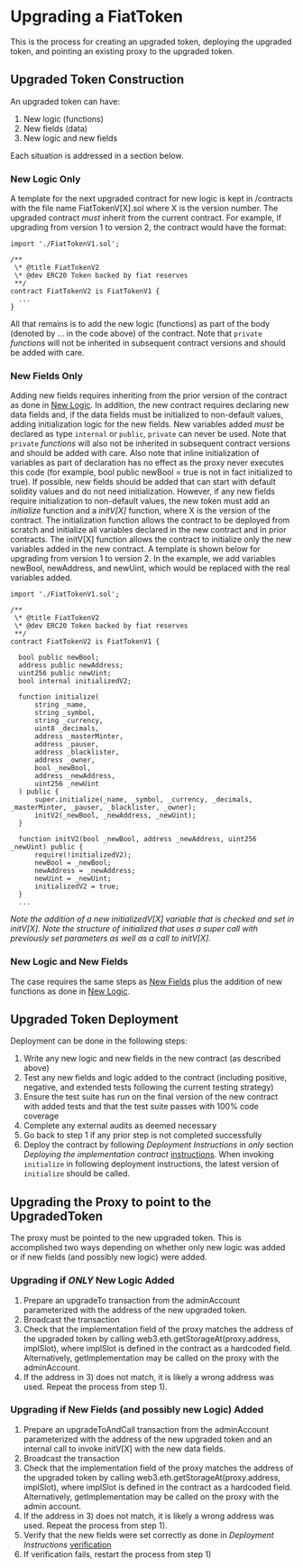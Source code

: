 # Upgrading a FiatToken

This is the process for creating an upgraded token, deploying the upgraded
token, and pointing an existing proxy to the upgraded token.

## Upgraded Token Construction

An upgraded token can have:

1. New logic (functions)
2. New fields (data)
3. New logic and new fields

Each situation is addressed in a section below.

### New Logic Only

A template for the next upgraded contract for new logic is kept in /contracts
with the file name FiatTokenV[X].sol where X is the version number. The upgraded
contract _must_ inherit from the current contract. For example, if upgrading
from version 1 to version 2, the contract would have the format:

```
import './FiatTokenV1.sol';

/**
 \* @title FiatTokenV2
 \* @dev ERC20 Token backed by fiat reserves
 **/
contract FiatTokenV2 is FiatTokenV1 {
  ...
}

```

All that remains is to add the new logic (functions) as part of the body
(denoted by ... in the code above) of the contract. Note that `private`
_functions_ will not be inherited in subsequent contract versions and should be
added with care.

### New Fields Only

Adding new fields requires inheriting from the prior version of the contract as
done in [New Logic](#new-logic-only). In addition, the new contract requires
declaring new data fields and, if the data fields must be initialized to
non-default values, adding initialization logic for the new fields. New
variables added _must_ be declared as type `internal` or `public`, `private` can
never be used. Note that `private` _functions_ will also not be inherited in
subsequent contract versions and should be added with care. Also note that
inline initialization of variables as part of declaration has no effect as the
proxy never executes this code (for example, bool public newBool = true is not
in fact initialized to true). If possible, new fields should be added that can
start with default solidity values and do not need initialization. However, if
any new fields require initialization to non-default values, the new token must
add an _initialize_ function and a _initV[X]_ function, where X is the version
of the contract. The initialization function allows the contract to be deployed
from scratch and initialize all variables declared in the new contract and in
prior contracts. The initV[X] function allows the contract to initialize only
the new variables added in the new contract. A template is shown below for
upgrading from version 1 to version 2. In the example, we add variables newBool,
newAddress, and newUint, which would be replaced with the real variables added.

```
import './FiatTokenV1.sol';

/**
 \* @title FiatTokenV2
 \* @dev ERC20 Token backed by fiat reserves
 **/
contract FiatTokenV2 is FiatTokenV1 {

  bool public newBool;
  address public newAddress;
  uint256 public newUint;
  bool internal initializedV2;

  function initialize(
      string _name,
      string _symbol,
      string _currency,
      uint8 _decimals,
      address _masterMinter,
      address _pauser,
      address _blacklister,
      address _owner,
      bool _newBool,
      address _newAddress,
      uint256 _newUint
  ) public {
      super.initialize(_name, _symbol, _currency, _decimals, _masterMinter, _pauser, _blacklister, _owner);
      initV2(_newBool, _newAddress, _newUint);
  }

  function initV2(bool _newBool, address _newAddress, uint256 _newUint) public {
      require(!initializedV2);
      newBool = _newBool;
      newAddress = _newAddress;
      newUint = _newUint;
      initializedV2 = true;
  }
  ...

```

_Note the addition of a new initializedV[X] variable that is checked and set in
initV[X]._ _Note the structure of initialized that uses a super call with
previously set parameters as well as a call to initV[X]._

### New Logic and New Fields

The case requires the same steps as [New Fields](#new-fields-only) plus the
addition of new functions as done in [New Logic](#new-logic-only).

## Upgraded Token Deployment

Deployment can be done in the following steps:

1. Write any new logic and new fields in the new contract (as described above)
2. Test any new fields and logic added to the contract (including positive,
   negative, and extended tests following the current testing strategy)
3. Ensure the test suite has run on the final version of the new contract with
   added tests and that the test suite passes with 100% code coverage
4. Complete any external audits as deemed necessary
5. Go back to step 1 if any prior step is not completed successfully
6. Deploy the contract by following _Deployment Instructions_ in _only_ section
   _Deploying the implementation contract_
   [instructions](deployment.md#Deploying-the-implementation-contract). When
   invoking `initialize` in following deployment instructions, the latest
   version of `initialize` should be called.

## Upgrading the Proxy to point to the UpgradedToken

The proxy must be pointed to the new upgraded token. This is accomplished two
ways depending on whether only new logic was added or if new fields (and
possibly new logic) were added.

### Upgrading if _ONLY_ New Logic Added

1. Prepare an upgradeTo transaction from the adminAccount parameterized with the
   address of the new upgraded token.
2. Broadcast the transaction
3. Check that the implementation field of the proxy matches the address of the
   upgraded token by calling web3.eth.getStorageAt(proxy.address, implSlot),
   where implSlot is defined in the contract as a hardcoded field.
   Alternatively, getImplementation may be called on the proxy with the
   adminAccount.
4. If the address in 3) does not match, it is likely a wrong address was used.
   Repeat the process from step 1).

### Upgrading if New Fields (and possibly new Logic) Added

1. Prepare an upgradeToAndCall transaction from the adminAccount parameterized
   with the address of the new upgraded token and an internal call to invoke
   initV[X] with the new data fields.
2. Broadcast the transaction
3. Check that the implementation field of the proxy matches the address of the
   upgraded token by calling web3.eth.getStorageAt(proxy.address, implSlot),
   where implSlot is defined in the contract as a hardcoded field.
   Alternatively, getImplementation may be called on the proxy with the admin
   account.
4. If the address in 3) does not match, it is likely a wrong address was used.
   Repeat the process from step 1).
5. Verify that the new fields were set correctly as done in _Deployment
   Instructions_ [verification](deployment.md)
6. If verification fails, restart the process from step 1)